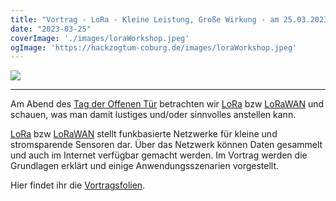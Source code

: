 ```yaml
---
title: "Vortrag - LoRa - Kleine Leistung, Große Wirkung - am 25.03.2023 - abends - Hlg. Kreuzstr. 3 in Coburg"
date: "2023-03-25"
coverImage: './images/loraWorkshop.jpeg'
ogImage: 'https://hackzogtum-coburg.de/images/loraWorkshop.jpeg'
---
```


![](../images/loraWorkshop.jpeg)

---

Am Abend des [Tag der Offenen Tür](https://hackzogtum-coburg.de/posts/openHackspace2) betrachten wir [LoRa](https://en.wikipedia.org/wiki/LoRa) bzw [LoRaWAN](https://en.wikipedia.org/wiki/LoRa#LoRaWAN) und schauen, was man damit lustiges und/oder sinnvolles anstellen kann.

[LoRa](https://en.wikipedia.org/wiki/LoRa) bzw [LoRaWAN](https://en.wikipedia.org/wiki/LoRa#LoRaWAN) stellt funkbasierte Netzwerke für kleine und stromsparende Sensoren dar. Über das Netzwerk können Daten gesammelt und auch im Internet verfügbar gemacht werden.
Im Vortrag werden die Grundlagen erklärt und einige Anwendungsszenarien vorgestellt.

Hier findet ihr die [Vortragsfolien](https://www.hackzogtum-coburg.de/assets/lora.pdf). 
